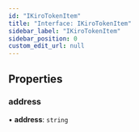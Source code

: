 ```yaml
---
id: "IKiroTokenItem"
title: "Interface: IKiroTokenItem"
sidebar_label: "IKiroTokenItem"
sidebar_position: 0
custom_edit_url: null
---
```


## Properties

### address

• **address**: `string`
